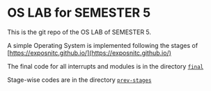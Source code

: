 # OS LAB for SEMESTER 5

This is the git repo of the OS LAB of SEMESTER 5.

A simple Operating System is implemented following the stages of [https://exposnitc.github.io/](https://exposnitc.github.io/)

The final code for all interrupts and modules is in the directory [`final`](./final)

Stage-wise codes are in the directory [`prev-stages`](./prev-stages)
